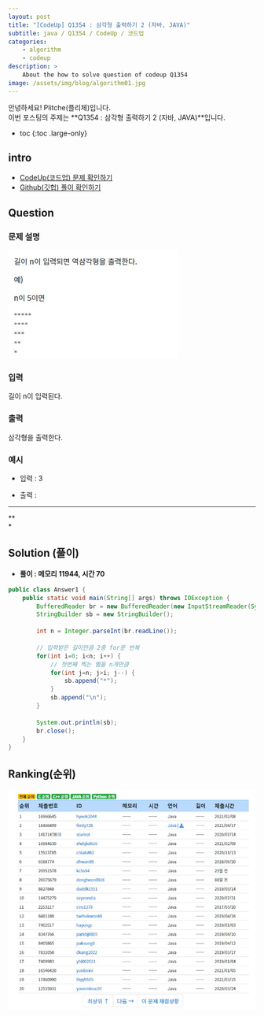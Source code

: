 ```yaml
---
layout: post
title: "[CodeUp] Q1354 : 삼각형 출력하기 2 (자바, JAVA)"
subtitle: java / Q1354 / CodeUp / 코드업
categories:
    - algorithm
    - codeup
description: >
    About the how to solve question of codeup Q1354
image: /assets/img/blog/algorithm01.jpg
---
```


안녕하세요! Plitche(플리체)입니다.  
이번 포스팅의 주제는 **Q1354 : 삼각형 출력하기 2 (자바, JAVA)**입니다.

* toc
{:toc .large-only}

## intro
* [CodeUp(코드업) 문제 확인하기](https://codeup.kr/problem.php?id=1354)  
* [Github(깃헙) 풀이 확인하기](https://github.com/plitche/CodeUp_Solution/tree/master/Q1301~Q1400/Q1354)  

## Question
### 문제 설명
![](/assets/post/codeup/Q1300~Q1399/20210916/01.JPG)  

### 입력
길이 n이 입력된다.  

### 출력
삼각형을 출력한다.  

### 예시
* 입력 : 3  

* 출력 :  
***  
**  
*  

## Solution (풀이)
* **풀이 : 메모리 11944, 시간 70**  

```java
public class Answer1 {
	public static void main(String[] args) throws IOException {
		BufferedReader br = new BufferedReader(new InputStreamReader(System.in));
		StringBuilder sb = new StringBuilder();
		
		int n = Integer.parseInt(br.readLine());
		
		// 입력받은 길이만큼 2중 for문 반복
		for(int i=0; i<n; i++) {
			// 첫번째 찍는 별을 n개만큼
			for(int j=n; j>i; j--) {
				sb.append("*");
			}
			sb.append("\n");
		}
		
		System.out.println(sb);
		br.close();
	}
}
```  

## Ranking(순위)
![](/assets/post/codeup/Q1300~Q1399/20210916/02.JPG)  